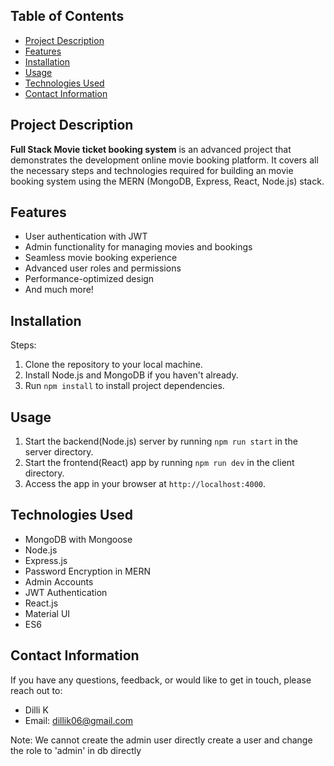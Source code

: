 ## Table of Contents

- [Project Description](#project-description)
- [Features](#features)
- [Installation](#installation)
- [Usage](#usage)
- [Technologies Used](#technologies-used)
- [Contact Information](#contact-information)

## Project Description

**Full Stack Movie ticket booking system** is an advanced project that demonstrates the development online movie booking platform. It covers all the necessary steps and technologies required for building an movie booking system using the MERN (MongoDB, Express, React, Node.js) stack.

## Features

- User authentication with JWT
- Admin functionality for managing movies and bookings
- Seamless movie booking experience
- Advanced user roles and permissions
- Performance-optimized design
- And much more!

## Installation

Steps:

1. Clone the repository to your local machine.
2. Install Node.js and MongoDB if you haven't already.
3. Run `npm install` to install project dependencies.

## Usage

1. Start the backend(Node.js) server by running `npm run start` in the server directory.
2. Start the frontend(React) app by running `npm run dev` in the client directory.
3. Access the app in your browser at `http://localhost:4000`.

## Technologies Used

- MongoDB with Mongoose
- Node.js
- Express.js
- Password Encryption in MERN
- Admin Accounts
- JWT Authentication
- React.js
- Material UI
- ES6

## Contact Information

If you have any questions, feedback, or would like to get in touch, please reach out to:

- Dilli K
- Email: dillik06@gmail.com

Note: We cannot create the admin user directly create a user and change the role to 'admin' in db directly
